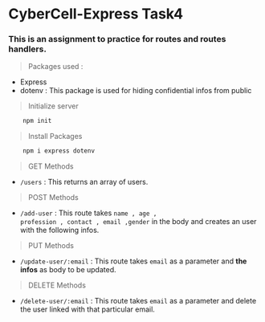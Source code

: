 # CyberCell-Express Task4

### This is an assignment to practice for routes and routes handlers.

> Packages used :

- Express
- dotenv : This package is used for hiding confidential infos from public

> Initialize server

```bash
    npm init
```

> Install Packages

```bash
    npm i express dotenv
```

> GET Methods

- <code>/users</code> : This returns an array of users.

> POST Methods

- <code>/add-user</code> : This route takes <code>name , age , profession , contact , email ,gender</code> in the body and creates an user with the following infos.

> PUT Methods

- <code>/update-user/:email</code> : This route takes <code>email</code> as a parameter and <strong>the infos</strong> as body to be updated.

> DELETE Methods

- <code>/delete-user/:email</code> : This route takes <code>email</code> as a parameter and delete the user linked with that particular email.

